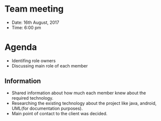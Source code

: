 # Team meeting
* Date: 16th August, 2017
* Time: 6:00 pm

# Agenda
* Identifing role owners
* Discussing main role of each member

## Information
* Shared information about how much each member knew about the required technology.
* Researching the existing technology about the project like java, android, UML(for documentation purposes).
* Main point of contact to the client was decided.
